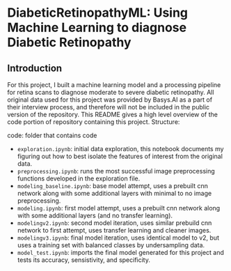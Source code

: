 # DiabeticRetinopathyML: Using Machine Learning to diagnose Diabetic Retinopathy

## Introduction
For this project, I built a machine learning model and a processing pipeline for retina scans to diagnose moderate to severe diabetic retinopathy. All original data used for this project was provided by Basys.AI as a part of their interview process, and therefore will not be included in the public version of the repository. This README gives a high level overview of the code portion of repository containing this project. Structure:

code: folder that contains code
- ```exploration.ipynb```: initial data exploration, this notebook documents my figuring out how to best isolate the features of interest from the original data.
- ```preprocessing.ipynb```: runs the most successful image preprocessing functions developed in the exploration file.
- ```modeling_baseline.ipynb```: base model attempt, uses a prebuilt cnn network along with some additional layers with minimal to no image preprocessing.
- ```modeling.ipynb```: first model attempt, uses a prebuilt cnn network along with some additional layers (and no transfer learning).
- ```modelingv2.ipynb```: second model iteration, uses similar prebuild cnn network to first attempt, uses transfer learning and cleaner images.
- ```modelingv3.ipynb```: final model iteration, uses identical model to v2, but uses a training set with balanced classes by undersampling data.
- ```model_test.ipynb```: imports the final model generated for this project and tests its accuracy, sensistivity, and specificity. 
 

